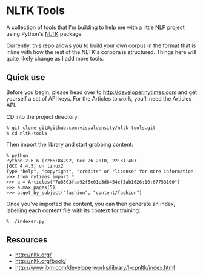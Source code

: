 NLTK Tools
==========

A collection of tools that I'm building to help me with a little NLP project
using Python's [NLTK](http://nltk.org/) package. 

Currently, this repo allows you to build your own corpus in the format that
is inline with how the rest of the NLTK's corpora is structured. Things here 
will quite likely change as I add more tools.

Quick use
---------

Before you begin, please head over to http://developer.nytimes.com and
get yourself a set of API keys. For the Articles to work, you'll need the
Articles API. 

CD into the project directory:

    % git clone git@github.com:visualdensity/nltk-tools.git
    % cd nltk-tools

Then import the library and start grabbing content:

    % python
    Python 2.6.6 (r266:84292, Dec 26 2010, 22:31:48)
    [GCC 4.4.5] on linux2
    Type "help", "copyright", "credits" or "license" for more information.
    >>> from nytimes import *
    >>> a = Articles("7a8503faa92f5e01e3d6454ef3ab1626:10:67753100")
    >>> a.max_pages(5)
    >>> a.get_by_subject("fashion", "content/fashion")

Once you've imported the content, you can then generate an index, labelling each
content file with its context for training:

    % ./indexer.py


Resources
---------

  * http://nltk.org/
  * http://nltk.org/book/
  * http://www.ibm.com/developerworks/library/l-cpnltk/index.html
